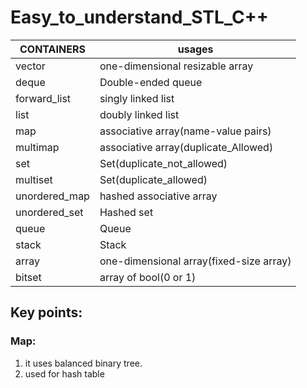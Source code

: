 # Easy_to_understand_STL_C++

CONTAINERS | usages
-----------|-------------
 vector | one-dimensional resizable array
 deque  | Double-ended queue
 forward_list | singly linked list
 list  | doubly linked list
 map  | associative array(name-value pairs)
 multimap | associative array(duplicate_Allowed)
 set | Set(duplicate_not_allowed)
 multiset | Set(duplicate_allowed)
 unordered_map | hashed associative array
 unordered_set | Hashed set
 queue | Queue
 stack | Stack
 array | one-dimensional array(fixed-size array)
 bitset | array of bool(0 or 1)
 


## Key points:
  
### Map:
  1. it uses balanced binary tree.
  2. used for hash table
 
               
